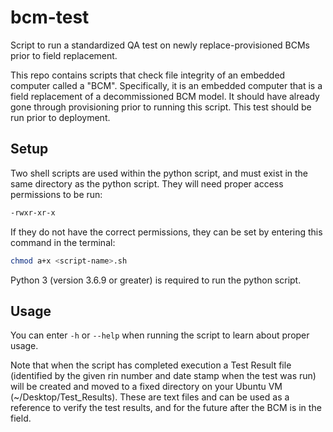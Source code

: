 # bcm-test
Script to run a standardized QA test on newly replace-provisioned BCMs prior to field replacement.

This repo contains scripts that check file integrity of an embedded computer called a "BCM".  Specifically, it is an embedded computer that is a field replacement of a decommissioned BCM model.  It should have already gone through provisioning prior to running this script.  This test should be run prior to deployment.
## Setup

Two shell scripts are used within the python script, and must exist in the same directory as the python script.  They will need proper access permissions to be run:
```bash
-rwxr-xr-x
```
If they do not have the correct permissions, they can be set by entering this command in the terminal:
```bash
chmod a+x <script-name>.sh
```
Python 3 (version 3.6.9 or greater) is required to run the python script.

## Usage

You can enter `-h` or `--help` when running the script to learn about proper usage.

Note that when the script has completed execution a Test Result file (identified by the given rin number and date stamp when the test was run) will be created and moved to a fixed directory on your Ubuntu VM (~/Desktop/Test_Results).  These are text files and can be used as a reference to verify the test results, and for the future after the BCM is in the field.